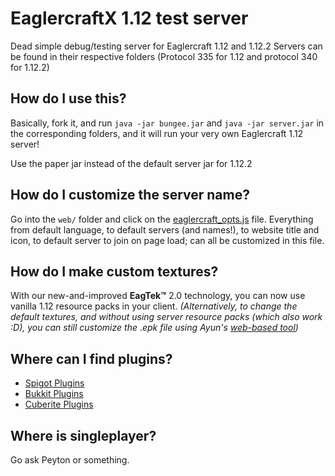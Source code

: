 # EaglercraftX 1.12 test server

Dead simple debug/testing server for Eaglercraft 1.12 and 1.12.2
Servers can be found in their respective folders (Protocol 335 for 1.12 and protocol 340 for 1.12.2)

## How do I use this?
Basically, fork it, and run `java -jar bungee.jar` and `java -jar server.jar` in the corresponding folders, and it will run your very own Eaglercraft 1.12 server!

Use the paper jar instead of the default server jar for 1.12.2

## How do I customize the server name?
Go into the `web/` folder and click on the [eaglercraft_opts.js](web/eaglercraft_opts.js) file. Everything from default language, to default servers (and names!), to website title and icon, to default server to join on page load; can all be customized in this file.

## How do I make custom textures?
With our new-and-improved **EagTek:tm:** 2.0 technology, you can now use vanilla 1.12 resource packs in your client. *(Alternatively, to change the default textures, and without using server resource packs (which also work :D), you can still customize the .epk file using Ayun's [web-based tool](https://ayunami2000.github.io/ayunWebEPK))*

## Where can I find plugins?
- [Spigot Plugins](https://www.spigotmc.org/resources/categories/spigot.4/)
- [Bukkit Plugins](https://dev.bukkit.org/bukkit-plugins)
- [Cuberite Plugins](https://plugins.cuberite.org)

## Where is singleplayer?
Go ask Peyton or something.

